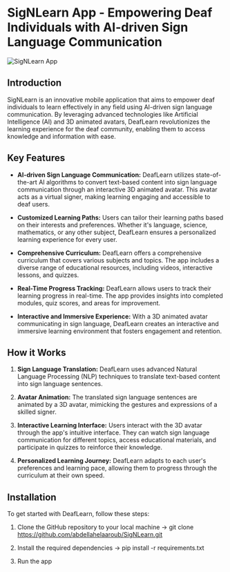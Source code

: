 # SigNLearn App - Empowering Deaf Individuals with AI-driven Sign Language Communication

![SigNLearn App](https://your-image-link-here.jpg)

## Introduction

SigNLearn is an innovative mobile application that aims to empower deaf individuals to learn effectively in any field using AI-driven sign language communication. By leveraging advanced technologies like Artificial Intelligence (AI) and 3D animated avatars, DeafLearn revolutionizes the learning experience for the deaf community, enabling them to access knowledge and information with ease.

## Key Features

- **AI-driven Sign Language Communication:** DeafLearn utilizes state-of-the-art AI algorithms to convert text-based content into sign language communication through an interactive 3D animated avatar. This avatar acts as a virtual signer, making learning engaging and accessible to deaf users.

- **Customized Learning Paths:** Users can tailor their learning paths based on their interests and preferences. Whether it's language, science, mathematics, or any other subject, DeafLearn ensures a personalized learning experience for every user.

- **Comprehensive Curriculum:** DeafLearn offers a comprehensive curriculum that covers various subjects and topics. The app includes a diverse range of educational resources, including videos, interactive lessons, and quizzes.

- **Real-Time Progress Tracking:** DeafLearn allows users to track their learning progress in real-time. The app provides insights into completed modules, quiz scores, and areas for improvement.

- **Interactive and Immersive Experience:** With a 3D animated avatar communicating in sign language, DeafLearn creates an interactive and immersive learning environment that fosters engagement and retention.

## How it Works

1. **Sign Language Translation:** DeafLearn uses advanced Natural Language Processing (NLP) techniques to translate text-based content into sign language sentences.

2. **Avatar Animation:** The translated sign language sentences are animated by a 3D avatar, mimicking the gestures and expressions of a skilled signer.

3. **Interactive Learning Interface:** Users interact with the 3D avatar through the app's intuitive interface. They can watch sign language communication for different topics, access educational materials, and participate in quizzes to reinforce their knowledge.

4. **Personalized Learning Journey:** DeafLearn adapts to each user's preferences and learning pace, allowing them to progress through the curriculum at their own speed.

## Installation

To get started with DeafLearn, follow these steps:

1. Clone the GitHub repository to your local machine -> git clone https://github.com/abdellahelaaroub/SigNLearn.git

2. Install the required dependencies -> pip install -r requirements.txt

3. Run the app 



